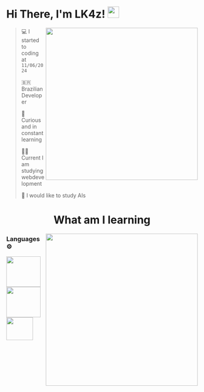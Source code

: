 # Hi There, I'm LK4z! <img src="https://media.giphy.com/media/hvRJCLFzcasrR4ia7z/giphy.gif" width="30">

<img src="https://github-readme-stats.vercel.app/api?username=lk4z7602&show_icons=true&theme=dark&include_all_commits=true&count_private=true&hide=issues" min-width="400px" max-width="400px" width="400px" align="right">

> 💻 I started to coding at `11/06/2024`
>
> 🇧🇷 Brazilian Developer
>
> 🤔 Curious and in constant learning
>
> 👩‍💻 Current I am studying webdevelopment
>
> 🤖 I would like to study AIs

<h1 align="center">What am I learning</h1>

<img src="https://github-readme-stats.vercel.app/api/top-langs/?username=lk4z7602&theme=dark&layout=compact&show_icons=true&count-private=true&exclude_repo=caseirinhos-amalia,viqueze-landing-hub,viqueze-v0,MoonlightBot-docs" min-width="400px" max-width="400px" width="400px" align="right">

### Languages ⚙️

<img src="https://cdn.jsdelivr.net/gh/devicons/devicon@latest/icons/html5/html5-plain-wordmark.svg" align="center" height="80" width="90"/>
<img src="https://cdn.jsdelivr.net/gh/devicons/devicon@latest/icons/css3/css3-plain-wordmark.svg" align="center" height="80" width="90"/>
<img src="https://cdn.jsdelivr.net/gh/devicons/devicon@latest/icons/javascript/javascript-plain.svg" align="center" height="60" width="70"/>



<!-- ### Git/GitHub 😸

<img src="https://cdn.jsdelivr.net/gh/devicons/devicon@latest/icons/git/git-plain.svg" align="center" height="90" width="100"/>
<img src="https://cdn.jsdelivr.net/gh/devicons/devicon@latest/icons/github/github-original.svg" align="center" height="90" width="100"/> -->
